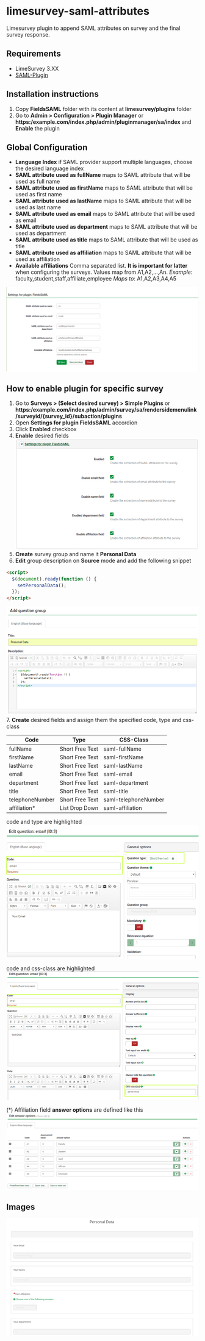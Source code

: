 # limesurvey-saml-attributes
Limesurvey plugin to append SAML attributes on survey and the final survey response.

## Requirements
* LimeSurvey 3.XX
* [SAML-Plugin](https://github.com/auth-it-center/Limesurvey-SAML-Authentication)

## Installation instructions
1. Copy **FieldsSAML** folder with its content at **limesurvey/plugins** folder
2. Go to **Admin > Configuration > Plugin Manager** or **https:/example.com/index.php/admin/pluginmanager/sa/index**
and **Enable** the plugin

## Global Configuration
* **Language Index** if SAML provider support multiple languages, choose the desired language index
* **SAML attribute used as fullName** maps to SAML attribute that will be used as full name
* **SAML attribute used as firstName** maps to SAML attribute that will be used as first name
* **SAML attribute used as lastName** maps to SAML attribute that will be used as last name
* **SAML attribute used as email** maps to SAML attribute that will be used as email
* **SAML attribute used as department** maps to SAML attribute that will be used as department
* **SAML attribute used as title** maps to SAML attribute that will be used as title
* **SAML attribute used as affiliation** maps to SAML attribute that will be used as affiliation
* **Available affiliations** Comma separated list. **It is important for latter** when configuring the surveys.
Values map from A1,A2,...,An.
*Example*: faculty,student,staff,affiliate,employee
*Maps to*: A1,A2,A3,A4,A5

![Global Settings](images/global_settings.png)

## How to enable plugin for specific survey
1. Go to **Surveys > (Select desired survey) > Simple Plugins** or
**https:/example.com/index.php/admin/survey/sa/rendersidemenulink/surveyid/{survey_id}/subaction/plugins**
2. Open **Settings for plugin FieldsSAML** accordion
3. Click **Enabled** checkbox
4. **Enable** desired fields
![Plugin Settings](images/plugin_settings.png)
5. **Create** survey group and name it **Personal Data**
6. **Edit** group description on **Source** mode and add the following snippet
```html
<script>
  $(document).ready(function () {
    setPersonalData();
  });
</script>
```
![Personal Data Group](images/personal_data_group.png)
7. **Create** desired fields and assign them the specified code, type and css-class

|  Code           | Type            | CSS-Class            |
|-----------------|-----------------|----------------------|
| fullName        | Short Free Text | saml-fullName        |
| firstName       | Short Free Text | saml-firstName       |
| lastName        | Short Free Text | saml-lastName        |
| email           | Short Free Text | saml-email           |
| department      | Short Free Text | saml-department      |
| title           | Short Free Text | saml-title           |
| telephoneNumber | Short Free Text | saml-telephoneNumber |
| affiliation\*   | List Drop Down  | saml-affiliation     |

code and type are highlighted
![code and type are highlighted](images/email_field_general.png)

code and css-class are highlighted
![code and css-class are highlighted](images/email_field_display.png)

(\*) Affiliation field **answer options** are defined like this
![Affiliation Field Answer Options](images/affiliation_answer_options.png)

## Images
![How saml data are appended on the survey](images/data_on_survey.png)
